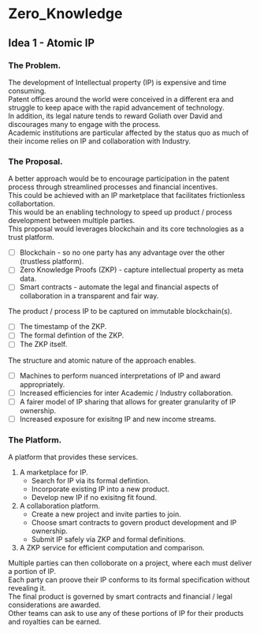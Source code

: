 # Zero_Knowledge

## Idea 1 - Atomic IP

### The Problem.

The development of Intellectual property (IP) is expensive and time consuming.     
Patent offices around the world were conceived in a different era and struggle to keep apace with the rapid advancement of technology.    
In addition, its legal nature tends to reward Goliath over David and discourages many to engage with the process.     
Academic institutions are particular affected by the status quo as much of their income relies on IP and collaboration with Industry.    

### The Proposal.

A better approach would be to encourage participation in the patent process through streamlined processes and financial incentives.    
This could be achieved with an IP marketplace that facilitates frictionless collabortation.     
This would be an enabling technology to speed up product / process development between multiple parties.        
This proposal would leverages blockchain and its core technologies as a trust platform.    
- [ ] Blockchain - so no one party has any advantage over the other (trustless platform). 
- [ ] Zero Knowledge Proofs (ZKP) - capture intellectual property as meta data.
- [ ] Smart contracts - automate the legal and financial aspects of collaboration in a transparent and fair way.

The product / process IP to be captured on immutable blockchain(s).    
- [ ] The timestamp of the ZKP.
- [ ] The formal defintion of the ZKP.
- [ ] The ZKP itself. 

The structure and atomic nature of the approach enables.     

- [ ] Machines to perform nuanced interpretations of IP and award appropriately.
- [ ] Increased efficiencies for inter Academic / Industry collaboration.
- [ ] A fairer model of IP sharing that allows for greater granularity of IP ownership.
- [ ] Increased exposure for exisitng IP and new income streams. 

### The Platform.

A platform that provides these services.    
1. A marketplace for IP.
    - Search for IP via its formal defintion.     
    - Incorporate existing IP into a new product.     
    - Develop new IP if no exisitng fit found.   
2. A collaboration platform.
    - Create a new project and invite parties to join.
    - Choose smart contracts to govern product development and IP ownership.
    - Submit IP safely via ZKP and formal definitions.
3. A ZKP service for efficient computation and comparison.

Multiple parties can then colloborate on a project, where each must deliver a portion of IP.       
Each party can proove their IP conforms to its formal specification without revealing it.      
The final product is governed by smart contracts and financial / legal considerations are awarded.    
Other teams can ask to use any of these portions of IP for their products and royalties can be earned.    

   
